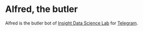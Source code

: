 # Alfred, the butler

Alfred is the butler bot of [Insight Data Science Lab](http://insightlab.ufc.br) for [Telegram](https://core.telegram.org/bots).
